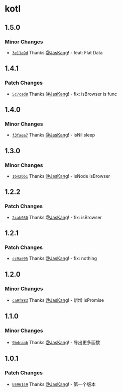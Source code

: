 # kotl

## 1.5.0

### Minor Changes

- [`3e11a9d`](https://github.com/JasKang/kotl/commit/3e11a9df521aeef87f47f5e6c14b3a8bc2925e5c) Thanks [@JasKang](https://github.com/JasKang)! - feat: Flat Data

## 1.4.1

### Patch Changes

- [`5c7cad8`](https://github.com/JasKang/kotl/commit/5c7cad83b217ad6cc0b32f3b04d8ef51c0b6f8ce) Thanks [@JasKang](https://github.com/JasKang)! - fix: isBrowser is func

## 1.4.0

### Minor Changes

- [`f3faea7`](https://github.com/JasKang/kotl/commit/f3faea7d8b26e0382fe2f6c54fe384af0248c699) Thanks [@JasKang](https://github.com/JasKang)! - isNil sleep

## 1.3.0

### Minor Changes

- [`1b42bb1`](https://github.com/JasKang/kotl/commit/1b42bb1efb81b425c838d2ef9dd0b57d27e955f4) Thanks [@JasKang](https://github.com/JasKang)! - isNode isBrowser

## 1.2.2

### Patch Changes

- [`2cab030`](https://github.com/JasKang/kotl/commit/2cab0305d8f0f034bd239a292edcc76842c59543) Thanks [@JasKang](https://github.com/JasKang)! - fix: isBrowser

## 1.2.1

### Patch Changes

- [`cc9ae95`](https://github.com/JasKang/kotl/commit/cc9ae953a42064266ea66ff64033bb586563dc61) Thanks [@JasKang](https://github.com/JasKang)! - fix: nothing

## 1.2.0

### Minor Changes

- [`ca9f883`](https://github.com/JasKang/kotl/commit/ca9f883e4d69c6c9eac17ef797231be2ec63c69c) Thanks [@JasKang](https://github.com/JasKang)! - 新增 isPromise

## 1.1.0

### Minor Changes

- [`9bdcaab`](https://github.com/JasKang/kotl/commit/9bdcaaba18e0237eb8a9097bbe8b77b7c966ddd2) Thanks [@JasKang](https://github.com/JasKang)! - 导出更多函数

## 1.0.1

### Patch Changes

- [`b596149`](https://github.com/JasKang/kotl/commit/b59614972c0c3191e20cfb60cf1577abab253696) Thanks [@JasKang](https://github.com/JasKang)! - 第一个版本
